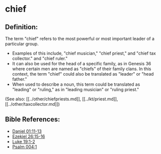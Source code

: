 # chief #

## Definition: ##

The term "chief" refers to the most powerful or most important leader of a particular group.

* Examples of this include, "chief musician," "chief priest," and "chief tax collector." and "chief ruler."
* It can also be used for the head of a specific family, as in Genesis 36 where certain men are named as "chiefs" of their family clans. In this context, the term "chief" could also be translated as "leader" or "head father."
* When used to describe a noun, this term could be translated as "leading" or "ruling," as in "leading musician" or "ruling priest."

(See also: [[../other/chiefpriests.md]], [[../kt/priest.md]], [[../other/taxcollector.md]])

## Bible References: ##

* [Daniel 01:11-13](en/tn/dan/help/01/11)
* [Ezekiel 26:15-16](en/tn/ezk/help/26/15)
* [Luke 19:1-2](en/tn/luk/help/19/01)
* [Psalm 004:1](en/tn/psa/help/04/01)